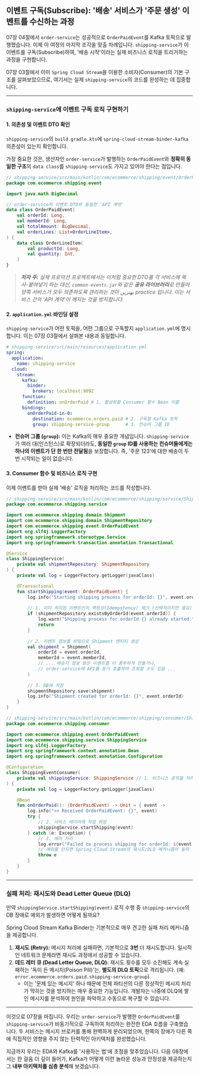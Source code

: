 ## 이벤트 구독(Subscribe): '배송' 서비스가 '주문 생성' 이벤트를 수신하는 과정

07장 04절에서 `order-service`는 성공적으로 `OrderPaidEvent`를 Kafka 토픽으로 발행했습니다. 이제 이 여정의 마지막 조각을 맞출 차례입니다. `shipping-service`가 이 이벤트를 구독(Subscribe)하여, '배송 시작'이라는 실제 비즈니스 로직을 트리거하는 과정을 구현합니다.

07장 03절에서 이미 `Spring Cloud Stream`을 이용한 소비자(Consumer)의 기본 구조를 살펴보았으므로, 여기서는 실제 `shipping-service`의 코드를 완성하는 데 집중합니다.

-----

### `shipping-service`에 이벤트 구독 로직 구현하기

#### 1\. 의존성 및 이벤트 DTO 확인

`shipping-service`의 `build.gradle.kts`에 `spring-cloud-stream-binder-kafka` 의존성이 있는지 확인합니다.

가장 중요한 것은, 생산자인 `order-service`가 발행하는 `OrderPaidEvent`와 **정확히 동일한 구조**의 `data class`를 `shipping-service`도 가지고 있어야 한다는 점입니다.

```kotlin
// shipping-service/src/main/kotlin/com/ecommerce/shipping/event/OrderPaidEvent.kt
package com.ecommerce.shipping.event

import java.math.BigDecimal

// order-service의 이벤트 DTO와 동일한 'API 계약'
data class OrderPaidEvent(
    val orderId: Long,
    val memberId: Long,
    val totalAmount: BigDecimal,
    val orderLines: List<OrderLineItem>,
) {
    data class OrderLineItem(
        val productId: Long,
        val quantity: Int,
    )
}
```

> ***저자 주:*** *실제 프로덕션 프로젝트에서는 이처럼 중요한 DTO를 각 서비스에 복사-붙여넣기 하는 대신, `common-events.jar`와 같은 **공유 라이브러리**로 만들어 양쪽 서비스가 모두 의존하도록 관리하는 것이 بهترین practice 입니다. 이는 서비스 간의 'API 계약'이 깨지는 것을 방지합니다.*

#### 2\. `application.yml` 바인딩 설정

`shipping-service`가 어떤 토픽을, 어떤 그룹으로 구독할지 `application.yml`에 명시합니다. 이는 07장 03절에서 살펴본 내용과 동일합니다.

```yaml
# shipping-service/src/main/resources/application.yml
spring:
  application:
    name: shipping-service
  cloud:
    stream:
      kafka:
        binder:
          brokers: localhost:9092
      function:
        definition: onOrderPaid # 1. 활성화할 Consumer 함수 Bean 이름
      bindings:
        onOrderPaid-in-0:
          destination: ecommerce.orders.paid # 2. 구독할 Kafka 토픽
          group: shipping-service-group      # 3. 컨슈머 그룹 ID
```

  * **컨슈머 그룹 (`group`):** 이는 Kafka의 매우 중요한 개념입니다. `shipping-service`가 여러 대(인스턴스)로 확장되더라도, **동일한 `group` ID를 사용하는 컨슈머들에게는 하나의 이벤트가 단 한 번만 전달됨**을 보장합니다. 즉, '주문 123'에 대한 배송이 두 번 시작되는 일이 없습니다.

#### 3\. Consumer 함수 및 비즈니스 로직 구현

이제 이벤트를 받아 실제 '배송' 로직을 처리하는 코드를 작성합니다.

```kotlin
// shipping-service/src/main/kotlin/com/ecommerce/shipping/service/ShippingService.kt
package com.ecommerce.shipping.service

import com.ecommerce.shipping.domain.Shipment
import com.ecommerce.shipping.domain.ShipmentRepository
import com.ecommerce.shipping.event.OrderPaidEvent
import org.slf4j.LoggerFactory
import org.springframework.stereotype.Service
import org.springframework.transaction.annotation.Transactional

@Service
class ShippingService(
    private val shipmentRepository: ShipmentRepository
) {
    private val log = LoggerFactory.getLogger(javaClass)

    @Transactional
    fun startShipping(event: OrderPaidEvent) {
        log.info("Starting shipping process for orderId: {}", event.orderId)
        
        // 1. 이미 처리된 이벤트인지 멱등성(Idempotency) 체크 (선택적이지만 중요)
        if (shipmentRepository.existsByOrderId(event.orderId)) {
            log.warn("Shipping process for orderId {} already started.", event.orderId)
            return
        }
        
        // 2. 이벤트 정보를 바탕으로 Shipment 엔티티 생성
        val shipment = Shipment(
            orderId = event.orderId,
            memberId = event.memberId,
            // ... 배송지 정보 등은 이벤트를 더 풍부하게 만들거나,
            // order-service에 API를 동기 호출하여 조회할 수도 있음 ...
        )
        
        // 3. DB에 저장
        shipmentRepository.save(shipment)
        log.info("Shipment created for orderId: {}", event.orderId)
    }
}
```

```kotlin
// shipping-service/src/main/kotlin/com/ecommerce/shipping/consumer/ShippingEventConsumer.kt
package com.ecommerce.shipping.consumer

import com.ecommerce.shipping.event.OrderPaidEvent
import com.ecommerce.shipping.service.ShippingService
import org.slf4j.LoggerFactory
import org.springframework.context.annotation.Bean
import org.springframework.context.annotation.Configuration

@Configuration
class ShippingEventConsumer(
    private val shippingService: ShippingService // 1. 비즈니스 로직을 처리할 서비스 주입
) {
    private val log = LoggerFactory.getLogger(javaClass)

    @Bean
    fun onOrderPaid(): (OrderPaidEvent) -> Unit = { event ->
        log.info(">> Received OrderPaidEvent: {}", event)
        try {
            // 2. 서비스 레이어에 작업 위임
            shippingService.startShipping(event)
        } catch (e: Exception) {
            // 3. 에러 처리
            log.error("Failed to process shipping for orderId: ${event.orderId}", e)
            // 예외를 던지면 Spring Cloud Stream의 재시도/DLQ 메커니즘이 동작
            throw e 
        }
    }
}
```

-----

### 실패 처리: 재시도와 Dead Letter Queue (DLQ)

만약 `shippingService.startShipping(event)` 로직 수행 중 `shipping-service`의 DB 장애로 예외가 발생하면 어떻게 될까요?

Spring Cloud Stream Kafka Binder는 기본적으로 매우 견고한 실패 처리 메커니즘을 제공합니다.

1.  **재시도 (Retry):** 메시지 처리에 실패하면, 기본적으로 **3번** 더 재시도합니다. 일시적인 네트워크 문제라면 재시도 과정에서 성공할 수 있습니다.
2.  **데드 레터 큐 (Dead Letter Queue, DLQ):** 재시도 횟수를 모두 소진해도 계속 실패하는 '독이 든 메시지(Poison Pill)'는, **별도의 DLQ 토픽**으로 격리됩니다. (예: `error.ecommerce.orders.paid.shipping-service-group`)
      * 이는 '문제 있는 메시지' 하나 때문에 전체 파티션의 다른 정상적인 메시지 처리가 막히는 것을 방지하는 매우 중요한 기능입니다. 개발자는 나중에 DLQ에 쌓인 메시지를 분석하여 원인을 파악하고 수동으로 복구할 수 있습니다.

-----

이것으로 07장을 마칩니다. 우리는 `order-service`가 발행한 `OrderPaidEvent`를 `shipping-service`가 비동기적으로 구독하여 처리하는 완전한 EDA 흐름을 구축했습니다. 두 서비스는 메시지 브로커를 통해 완벽하게 분리되었으며, 한쪽의 장애가 다른 쪽에 직접적인 영향을 주지 않는 탄력적인 아키텍처를 완성했습니다.

지금까지 우리는 EDA와 Kafka를 '사용하는 법'에 초점을 맞추었습니다. 다음 08장에서는 한 걸음 더 깊이 들어가, Kafka가 어떻게 이런 놀라운 성능과 안정성을 제공하는지 그 **내부 아키텍처를 심층 분석**해 보겠습니다.